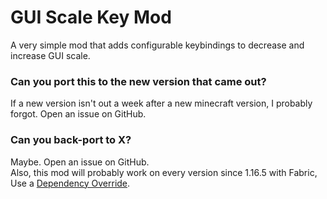 # GUI Scale Key Mod

A very simple mod that adds configurable keybindings to decrease and increase GUI scale.

### Can you port this to the new version that came out?

If a new version isn't out a week after a new minecraft version, I probably forgot. Open an issue on GitHub.

### Can you back-port to X?

Maybe. Open an issue on GitHub. <br>
Also, this mod will probably work on every version since 1.16.5 with Fabric,
Use a [Dependency Override](https://wiki.fabricmc.net/tutorial:dependency_overrides).